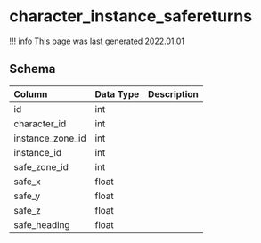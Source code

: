 # character_instance_safereturns

!!! info
	This page was last generated 2022.01.01

## Schema

| Column | Data Type | Description |
| :--- | :--- | :--- |
| id | int |  |
| character_id | int |  |
| instance_zone_id | int |  |
| instance_id | int |  |
| safe_zone_id | int |  |
| safe_x | float |  |
| safe_y | float |  |
| safe_z | float |  |
| safe_heading | float |  |

